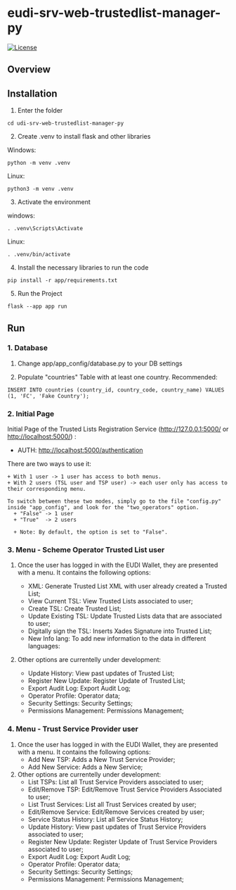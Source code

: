 # eudi-srv-web-trustedlist-manager-py

[![License](https://img.shields.io/badge/License-Apache%202.0-blue.svg)](https://www.apache.org/licenses/LICENSE-2.0)

## Overview


## Installation
1. Enter the folder

  ```shell
  cd udi-srv-web-trustedlist-manager-py
  ```

2. Create .venv to install flask and other libraries

  Windows:
  
  ```shell
  python -m venv .venv 
  ```
  
  Linux:

  ```shell
  python3 -m venv .venv
  ```

3. Activate the environment

  windows:
    
  ```shell
  . .venv\Scripts\Activate
  ```
    
  Linux:
  
  ```shell
  . .venv/bin/activate
  ```
    
  4. Install the necessary libraries to run the code

  ```shell
  pip install -r app/requirements.txt
  ```

  5. Run the Project
  ```shell
  flask --app app run
  ```

## Run

  ### 1. Database
  1. Change app/app_config/database.py to your DB settings

  2. Populate "countries" Table with at least one country. Recommended: 
  
  ```shell     
INSERT INTO countries (country_id, country_code, country_name) VALUES (1, 'FC', 'Fake Country');
```
  ### 2. Initial Page

  Initial Page of the Trusted Lists Registration Service (<http://127.0.0.1:5000/> or <http://localhost:5000/>) :
  + AUTH: <http://localhost:5000/authentication>

  There are two ways to use it:

    + With 1 user -> 1 user has access to both menus.
    + With 2 users (TSL user and TSP user) -> each user only has access to their corresponding menu.

    To switch between these two modes, simply go to the file "config.py" inside "app_config", and look for the "two_operators" option.
      + "False" -> 1 user
      + "True"  -> 2 users

      + Note: By default, the option is set to "False".

  ### 3. Menu - Scheme Operator Trusted List user

  1. Once the user has logged in with the EUDI Wallet, they are presented with a menu. It contains the following options:
     + XML: Generate Trusted List XML with user already created a Trusted List;
     + View Current TSL: View Trusted Lists associated to user;
     + Create TSL: Create Trusted List;
     + Update Existing TSL: Update Trusted Lists data that are associated to user;
     + Digitally sign the TSL: Inserts Xades Signature into Trusted List;
     + New Info lang: To add new information to the data in different languages:
     
  2. Other options are currentelly under development:
     + Update History: View past updates of Trusted List;
     + Register New Update: Register Update of Trusted List;
     + Export Audit Log: Export Audit Log;
     + Operator Profile: Operator data;
     + Security Settings: Security Settings;
     + Permissions Management: Permissions Management;
       
  ### 4. Menu - Trust Service Provider user

  1.  Once the user has logged in with the EUDI Wallet, they are presented with a menu. It contains the following options:
      +  Add New TSP: Adds a New Trust Service Provider;
      +  Add New Service: Adds a New Service;
  2. Other options are currentelly under development:
     + List TSPs: List all Trust Service Providers associated to user;
     + Edit/Remove TSP: Edit/Remove Trust Service Providers Associated to user;
     + List Trust Services: List all Trust Services created by user;
     + Edit/Remove Service: Edit/Remove Services created by user;
     + Service Status History: List all Service Status History;
     + Update History: View past updates of Trust Service Providers associated to user;
     + Register New Update: Register Update of Trust Service Providers associated to user;
     + Export Audit Log: Export Audit Log;
     + Operator Profile: Operator data;
     + Security Settings: Security Settings;
     + Permissions Management: Permissions Management;
